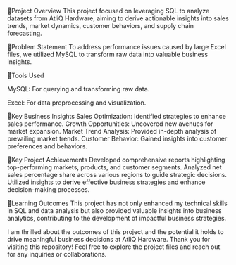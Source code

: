 📌Project Overview 
This project focused on leveraging SQL to analyze datasets from AtliQ Hardware, aiming to derive actionable insights into sales trends, market dynamics, customer behaviors, and supply chain forecasting.

 📌Problem Statement
To address performance issues caused by large Excel files, we utilized MySQL to transform raw data into valuable business insights.

📌Tools Used

MySQL: For querying and transforming raw data.

Excel: For data preprocessing and visualization.

📌Key Business Insights
Sales Optimization: Identified strategies to enhance sales performance.
Growth Opportunities: Uncovered new avenues for market expansion.
Market Trend Analysis: Provided in-depth analysis of prevailing market trends.
Customer Behavior: Gained insights into customer preferences and behaviors.

📌Key Project Achievements
Developed comprehensive reports highlighting top-performing markets, products, and customer segments.
Analyzed net sales percentage share across various regions to guide strategic decisions.
Utilized insights to derive effective business strategies and enhance decision-making processes.

 📌Learning Outcomes
This project has not only enhanced my technical skills in SQL and data analysis but also provided valuable insights into business analytics, contributing to the development of impactful business strategies.

I am thrilled about the outcomes of this project and the potential it holds to drive meaningful business decisions at AtliQ Hardware. Thank you for visiting this repository! Feel free to explore the project files and reach out for any inquiries or collaborations.

